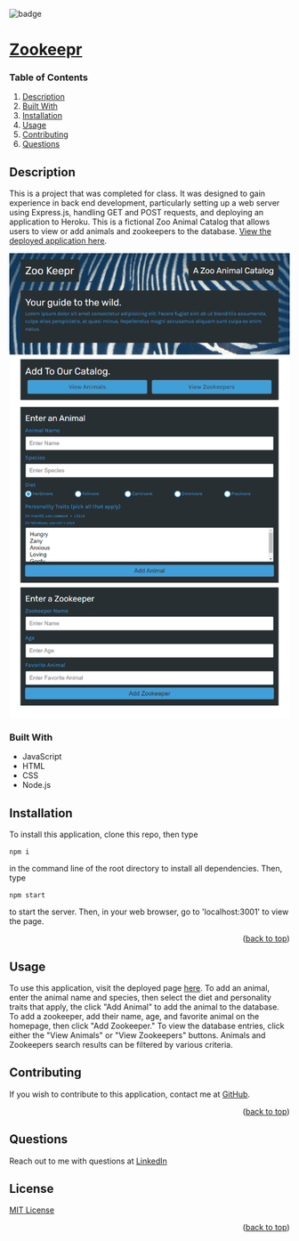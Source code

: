 
<div id="top"></div>

![badge](https://img.shields.io/badge/license-MIT-brightgreen)

# [Zookeepr](https://github.com/apatheticjedi/zookeepr)

### Table of Contents

1. [Description](#description)
2. [Built With](#built-with)
3. [Installation](#installation)
4. [Usage](#usage)
5. [Contributing](#contributing)
6. [Questions](#questions)

## Description

This is a project that was completed for class. It was designed to gain experience in back end development, particularly setting up a web server using Express.js, handling GET and POST requests, and deploying an application to Heroku. This is a fictional Zoo Animal Catalog that allows users to view or add animals and zookeepers to the database. [View the deployed application here](https://infinite-journey-99980.herokuapp.com/).

![Zookeepr Screenshot](/public/assets/images/screencapture-infinite-journey-99980-herokuapp-2023-02-08-17_18_01.png)

### Built With


* JavaScript
* HTML
* CSS
* Node.js 

## Installation

To install this application, clone this repo, then type 
~~~
npm i
~~~ 
in the command line of the root directory to install all dependencies. Then, type 
~~~
npm start
~~~ 
to start the server. Then, in your web browser, go to 'localhost:3001' to view the page.

<p align="right">(<a href="#top">back to top</a>)</p>

## Usage

To use this application, visit the deployed page [here](https://infinite-journey-99980.herokuapp.com/). To add an animal, enter the animal name and species, then select the diet and personality traits that apply, the click "Add Animal" to add the animal to the database. To add a zookeeper, add their name, age, and favorite animal on the homepage, then click "Add Zookeeper." To view the database entries, click either the "View Animals" or "View Zookeepers" buttons. Animals and Zookeepers search results can be filtered by various criteria. 

## Contributing

If you wish to contribute to this application, contact me at [GitHub](https://github.com/apatheticjedi).

<p align="right">(<a href="#top">back to top</a>)</p>



## Questions

Reach out to me with questions at [LinkedIn](https://www.linkedin.com/in/davidlundt/)


## License

[MIT License](https://spdx.org/licenses/MIT.html)


<p align="right">(<a href="#top">back to top</a>)</p>
